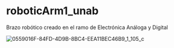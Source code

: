 # roboticArm1_unab
Brazo robótico creado en el ramo de Electrónica Análoga y Digital


![0559016F-84FD-4D9B-8BC4-EEA11BEC46B9_1_105_c](https://github.com/user-attachments/assets/34239289-57bc-4852-8b48-75333e72e800)
